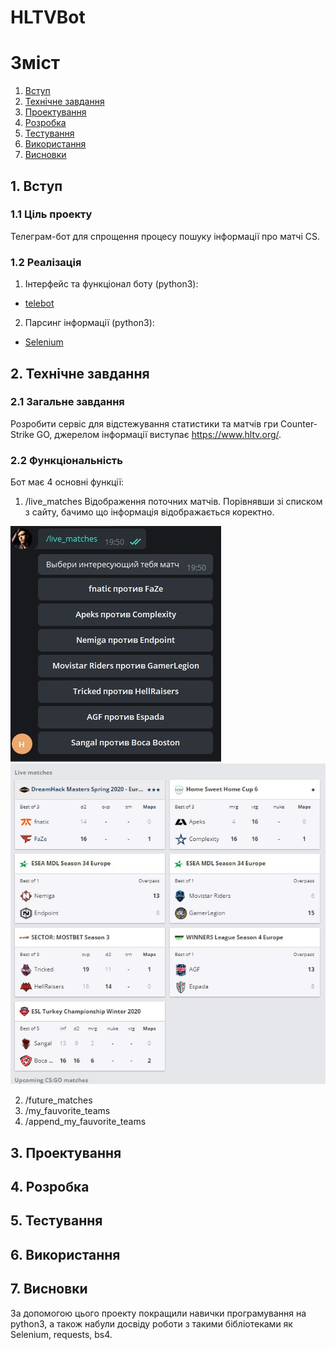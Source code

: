 # HLTVBot

# Зміст

1. [Вступ](#introduction)
2. [Технічне завдання](#techtask)
3. [Проектування](#design)
4. [Розробка](#development)
5. [Тестування](#test)
6. [Використання](#howto)
7. [Висновки](#conclusion)


##  1. Вступ <a name="introduction"></a>
### 1.1 Ціль проекту

Телеграм-бот для спрощення процесу пошуку інформації про матчі CS.

### 1.2 Реалізація

1. Інтерфейс та функціонал боту (python3):
* [telebot](https://pypi.org/project/telebot/)

2. Парсинг інформації (python3):
*  [Selenium](https://selenium-python.readthedocs.io/)

## 2. Технічне завдання <a name="techtask"></a>

### 2.1 Загальне завдання

Розробити сервіс для відстежування статистики та матчів гри Counter-Strike GO, джерелом інформації виступає https://www.hltv.org/. 

### 2.2 Функціональність
 
 Бот має 4 основні функції:
 1. /live_matches 
 Відображення поточних матчів. Порівнявши зі списком з сайту, бачимо що інформація відображається коректно.
 
 ![Альтернативный текст](https://github.com/CLII412/ipz2/blob/master/screenshots/live_command.jpg?raw=true)
  ![Альтернативный текст](https://github.com/CLII412/ipz2/blob/master/screenshots/live_page.jpg?raw=true)
 
 2. /future_matches 
 3. /my_fauvorite_teams 
 4. /append_my_fauvorite_teams  
 
## 3. Проектування  <a name="design"></a>

## 4. Розробка  <a name="development"></a>

## 5. Тестування  <a name="test"></a> 

## 6. Використання  <a name="howto"></a> 

## 7. Висновки  <a name="conclusion"></a> 

За допомогою цього проекту покращили навички програмування на python3, а також набули досвіду роботи з такими бібліотеками як Selenium, requests, bs4.

